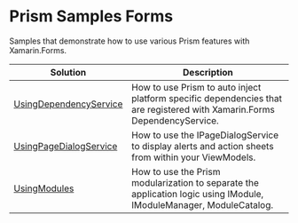 # Prism Samples Forms
Samples that demonstrate how to use various Prism features with Xamarin.Forms.

| Solution | Description |
-----------|-------------|
| [UsingDependencyService][1] |How to use Prism to auto inject platform specific dependencies that are registered with Xamarin.Forms DependencyService.
| [UsingPageDialogService][2] |How to use the IPageDialogService to display alerts and action sheets from within your ViewModels.
| [UsingModules][3] |How to use the Prism modularization to separate the application logic using IModule, IModuleManager, ModuleCatalog.


[1]: UsingDependencyService/
[2]: UsingPageDialogService/
[3]: UsingModules/
